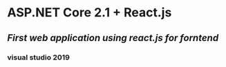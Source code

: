 # ASP.NET Core 2.1 + React.js
## *First web application using react.js for forntend*
### visual studio 2019
